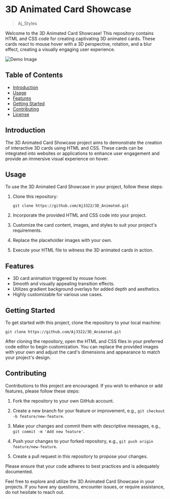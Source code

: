 # 3D Animated Card Showcase

>Aj_Styles

Welcome to the 3D Animated Card Showcase! This repository contains HTML and CSS code for creating captivating 3D animated cards. These cards react to mouse hover with a 3D perspective, rotation, and a blur effect, creating a visually engaging user experience.

![Demo Image](./imh/demo.gif)

## Table of Contents

- [Introduction](#introduction)
- [Usage](#usage)
- [Features](#features)
- [Getting Started](#getting-started)
- [Contributing](#contributing)
- [License](#license)

## Introduction

The 3D Animated Card Showcase project aims to demonstrate the creation of interactive 3D cards using HTML and CSS. These cards can be integrated into websites or applications to enhance user engagement and provide an immersive visual experience on hover.

## Usage

To use the 3D Animated Card Showcase in your project, follow these steps:

1. Clone this repository:
   ```shell
   git clone https://github.com/Aj3322/3D_Animated.git
   ```

2. Incorporate the provided HTML and CSS code into your project.

3. Customize the card content, images, and styles to suit your project's requirements.

4. Replace the placeholder images with your own.

5. Execute your HTML file to witness the 3D animated cards in action.

## Features

- 3D card animation triggered by mouse hover.
- Smooth and visually appealing transition effects.
- Utilizes gradient background overlays for added depth and aesthetics.
- Highly customizable for various use cases.

## Getting Started

To get started with this project, clone the repository to your local machine:

```shell
git clone https://github.com/Aj3322/3D_Animated.git
```

After cloning the repository, open the HTML and CSS files in your preferred code editor to begin customization. You can replace the provided images with your own and adjust the card's dimensions and appearance to match your project's design.

## Contributing

Contributions to this project are encouraged. If you wish to enhance or add features, please follow these steps:

1. Fork the repository to your own GitHub account.

2. Create a new branch for your feature or improvement, e.g., `git checkout -b feature/new-feature`.

3. Make your changes and commit them with descriptive messages, e.g., `git commit -m 'Add new feature'`.

4. Push your changes to your forked repository, e.g., `git push origin feature/new-feature`.

5. Create a pull request in this repository to propose your changes.

Please ensure that your code adheres to best practices and is adequately documented.


Feel free to explore and utilize the 3D Animated Card Showcase in your projects. If you have any questions, encounter issues, or require assistance, do not hesitate to reach out.
